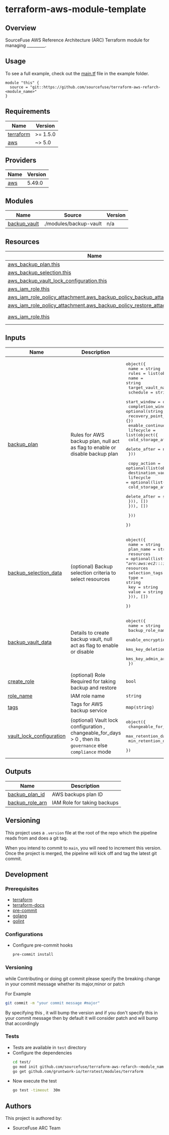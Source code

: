 # terraform-aws-module-template

## Overview

SourceFuse AWS Reference Architecture (ARC) Terraform module for managing _________.

## Usage

To see a full example, check out the [main.tf](./example/main.tf) file in the example folder.  

```hcl
module "this" {
  source = "git::https://github.com/sourcefuse/terraform-aws-refarch-<module_name>"
}
```

<!-- BEGINNING OF PRE-COMMIT-TERRAFORM DOCS HOOK -->
## Requirements

| Name | Version |
|------|---------|
| <a name="requirement_terraform"></a> [terraform](#requirement\_terraform) | >= 1.5.0 |
| <a name="requirement_aws"></a> [aws](#requirement\_aws) | ~> 5.0 |

## Providers

| Name | Version |
|------|---------|
| <a name="provider_aws"></a> [aws](#provider\_aws) | 5.49.0 |

## Modules

| Name | Source | Version |
|------|--------|---------|
| <a name="module_backup_vault"></a> [backup\_vault](#module\_backup\_vault) | ./modules/backup-vault | n/a |

## Resources

| Name | Type |
|------|------|
| [aws_backup_plan.this](https://registry.terraform.io/providers/hashicorp/aws/latest/docs/resources/backup_plan) | resource |
| [aws_backup_selection.this](https://registry.terraform.io/providers/hashicorp/aws/latest/docs/resources/backup_selection) | resource |
| [aws_backup_vault_lock_configuration.this](https://registry.terraform.io/providers/hashicorp/aws/latest/docs/resources/backup_vault_lock_configuration) | resource |
| [aws_iam_role.this](https://registry.terraform.io/providers/hashicorp/aws/latest/docs/resources/iam_role) | resource |
| [aws_iam_role_policy_attachment.aws_backup_policy_backup_attachment](https://registry.terraform.io/providers/hashicorp/aws/latest/docs/resources/iam_role_policy_attachment) | resource |
| [aws_iam_role_policy_attachment.aws_backup_policy_restore_attachment](https://registry.terraform.io/providers/hashicorp/aws/latest/docs/resources/iam_role_policy_attachment) | resource |
| [aws_iam_role.this](https://registry.terraform.io/providers/hashicorp/aws/latest/docs/data-sources/iam_role) | data source |

## Inputs

| Name | Description | Type | Default | Required |
|------|-------------|------|---------|:--------:|
| <a name="input_backup_plan"></a> [backup\_plan](#input\_backup\_plan) | Rules for AWS backup plan, null act as flag to enable or disable backup plan | <pre>object({<br>    name = string<br>    rules = list(object({<br>      name                     = string<br>      target_vault_name        = string<br>      schedule                 = string<br>      start_window             = optional(string, null)<br>      completion_window        = optional(string, null)<br>      recovery_point_tags      = optional(map(string), {})<br>      enable_continuous_backup = optional(bool, false)<br>      lifecycle = list(object({<br>        cold_storage_after = optional(number, 0)<br>        delete_after       = number<br>      }))<br><br>      copy_action = optional(list(object({<br>        destination_vault_arn = string<br>        lifecycle = optional(list(object({<br>          cold_storage_after = string<br>          delete_after       = string<br>        })), [])<br>      })), [])<br><br>    }))<br>  })</pre> | `null` | no |
| <a name="input_backup_selection_data"></a> [backup\_selection\_data](#input\_backup\_selection\_data) | (optional) Backup selection criteria to select resources | <pre>object({<br>    name      = string<br>    plan_name = string<br>    resources = optional(list(string), ["*"]) // List of resources eg [ "arn:aws:ec2:*:*:instance/*" ] , * -> All supported resources<br>    selection_tags = optional(list(object({<br>      type  = string<br>      key   = string<br>      value = string<br>    })), [])<br>  })</pre> | `null` | no |
| <a name="input_backup_vault_data"></a> [backup\_vault\_data](#input\_backup\_vault\_data) | Details to create backup vault, null act as flag to enable or disable | <pre>object({<br>    name                            = string<br>    backup_role_name                = string<br>    enable_encryption               = optional(bool, true)<br>    kms_key_deletion_window_in_days = optional(number, 7)<br>    kms_key_admin_arns              = optional(list(string), [])<br>  })</pre> | `null` | no |
| <a name="input_create_role"></a> [create\_role](#input\_create\_role) | (optional) Role Required for taking backup and restore | `bool` | `true` | no |
| <a name="input_role_name"></a> [role\_name](#input\_role\_name) | IAM role name | `string` | `null` | no |
| <a name="input_tags"></a> [tags](#input\_tags) | Tags for AWS backup service | `map(string)` | n/a | yes |
| <a name="input_vault_lock_configuration"></a> [vault\_lock\_configuration](#input\_vault\_lock\_configuration) | (optional) Vault lock configuration , changeable\_for\_days > 0 , then its `governance` else `compliance` mode | <pre>object({<br>    changeable_for_days = number<br>    max_retention_days  = number<br>    min_retention_days  = number<br>  })</pre> | `null` | no |

## Outputs

| Name | Description |
|------|-------------|
| <a name="output_backup_plan_id"></a> [backup\_plan\_id](#output\_backup\_plan\_id) | AWS backups plan ID |
| <a name="output_backup_role_arn"></a> [backup\_role\_arn](#output\_backup\_role\_arn) | IAM Role for taking backups |
<!-- END OF PRE-COMMIT-TERRAFORM DOCS HOOK -->

## Versioning  
This project uses a `.version` file at the root of the repo which the pipeline reads from and does a git tag.  

When you intend to commit to `main`, you will need to increment this version. Once the project is merged,
the pipeline will kick off and tag the latest git commit.  

## Development

### Prerequisites

- [terraform](https://learn.hashicorp.com/terraform/getting-started/install#installing-terraform)
- [terraform-docs](https://github.com/segmentio/terraform-docs)
- [pre-commit](https://pre-commit.com/#install)
- [golang](https://golang.org/doc/install#install)
- [golint](https://github.com/golang/lint#installation)

### Configurations

- Configure pre-commit hooks
  ```sh
  pre-commit install
  ```

### Versioning

while Contributing or doing git commit please specify the breaking change in your commit message whether its major,minor or patch

For Example

```sh
git commit -m "your commit message #major"
```
By specifying this , it will bump the version and if you don't specify this in your commit message then by default it will consider patch and will bump that accordingly

### Tests
- Tests are available in `test` directory
- Configure the dependencies
  ```sh
  cd test/
  go mod init github.com/sourcefuse/terraform-aws-refarch-<module_name>
  go get github.com/gruntwork-io/terratest/modules/terraform
  ```
- Now execute the test  
  ```sh
  go test -timeout  30m
  ```

## Authors

This project is authored by:
- SourceFuse ARC Team
